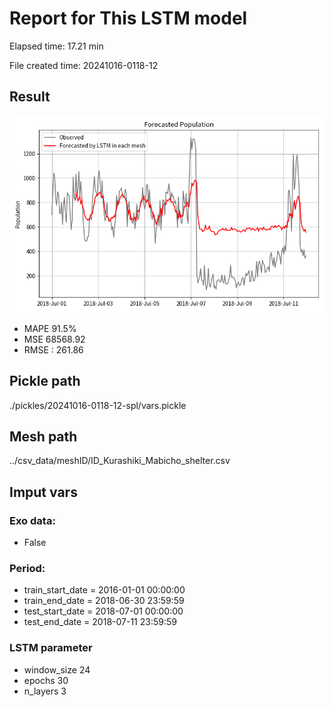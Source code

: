 
# Report for This LSTM model 
Elapsed time: 17.21 min

File created time: 20241016-0118-12

## Result 
<img src="20241016-0118-12.png" width='600'/>

- MAPE	91.5%
- MSE 	68568.92
- RMSE : 261.86

## Pickle path
./pickles/20241016-0118-12-spl/vars.pickle

## Mesh path
../csv_data/meshID/ID_Kurashiki_Mabicho_shelter.csv

## Imput vars

### Exo data:
- False

### Period:
- train_start_date    = 2016-01-01 00:00:00
- train_end_date      = 2018-06-30 23:59:59
- test_start_date     = 2018-07-01 00:00:00  
- test_end_date       = 2018-07-11 23:59:59

### LSTM parameter
- window_size	24
- epochs	30
- n_layers	3

